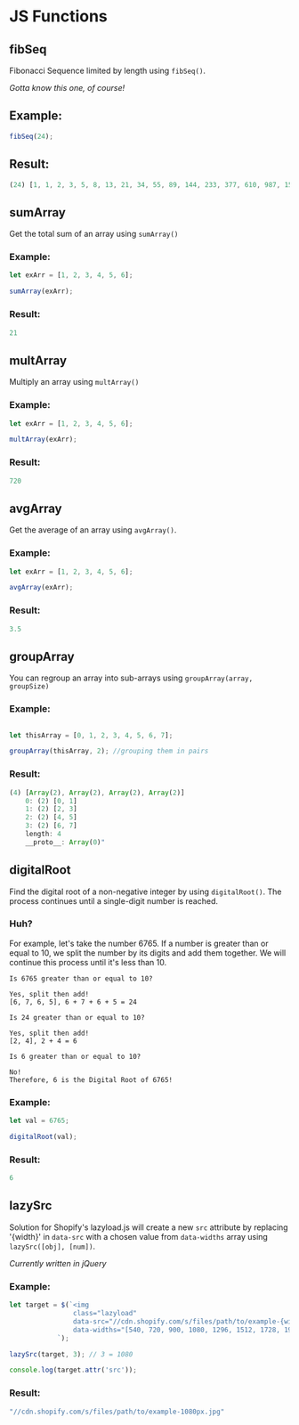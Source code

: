 # JS Functions

## fibSeq

Fibonacci Sequence limited by length using `fibSeq()`. 

*Gotta know this one, of course!*

## Example:
```js
fibSeq(24);
```
## Result:
```js
(24) [1, 1, 2, 3, 5, 8, 13, 21, 34, 55, 89, 144, 233, 377, 610, 987, 1597, 2584, 4181, 6765, 10946, 17711, 28657, 46368]
```
## sumArray

Get the total sum of an array using `sumArray()`

### Example:
``` js
let exArr = [1, 2, 3, 4, 5, 6];

sumArray(exArr);
```

### Result:
```js
21
```

## multArray
Multiply an array using `multArray()`

### Example:
``` js
let exArr = [1, 2, 3, 4, 5, 6];

multArray(exArr);
```

### Result:
```js
720
```
## avgArray

Get the average of an array using `avgArray()`.

### Example:
``` js
let exArr = [1, 2, 3, 4, 5, 6];

avgArray(exArr);
```

### Result:
```js
3.5
```
## groupArray

You can regroup an array into sub-arrays using `groupArray(array, groupSize)`

### Example:
```js

let thisArray = [0, 1, 2, 3, 4, 5, 6, 7];

groupArray(thisArray, 2); //grouping them in pairs
```
### Result:
```js
(4) [Array(2), Array(2), Array(2), Array(2)]
    0: (2) [0, 1]
    1: (2) [2, 3]
    2: (2) [4, 5]
    3: (2) [6, 7]
    length: 4
    __proto__: Array(0)"
```

## digitalRoot

Find the digital root of a non-negative integer by using `digitalRoot()`. The process continues until a single-digit number is reached. 

### Huh? 

For example, let's take the number 6765. If a number is greater than or equal to 10, we split the number by its digits and add them together. We will continue this process until it's less than 10.

```
Is 6765 greater than or equal to 10? 

Yes, split then add! 
[6, 7, 6, 5], 6 + 7 + 6 + 5 = 24

Is 24 greater than or equal to 10? 

Yes, split then add!
[2, 4], 2 + 4 = 6

Is 6 greater than or equal to 10?

No! 
Therefore, 6 is the Digital Root of 6765!
```
### Example:
```js
let val = 6765;

digitalRoot(val);
```

### Result: 

```js
6
```
## lazySrc

Solution for Shopify's lazyload.js will create a new `src` attribute by replacing '{width}' in `data-src` with a chosen value from `data-widths` array using `lazySrc([obj], [num])`.

*Currently written in jQuery*

### Example:
``` js
let target = $(`<img 
                class="lazyload" 
                data-src="//cdn.shopify.com/s/files/path/to/example-{width}px.jpg" 
                data-widths="[540, 720, 900, 1080, 1296, 1512, 1728, 1944, 2048, 4472]">
            `); 

lazySrc(target, 3); // 3 = 1080

console.log(target.attr('src'));
```
### Result:
```js
"//cdn.shopify.com/s/files/path/to/example-1080px.jpg"
```

